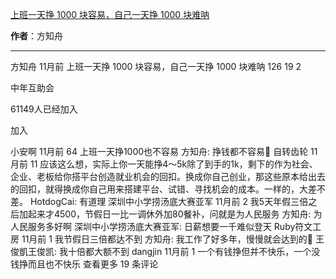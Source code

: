 

[上班一天挣 1000 块容易，自己一天挣 1000 块难呐](https://m.okjike.com/originalPosts/6646a28787025b6280801100?s=ewoidSI6ICI1N2Y0ZGFjYWI2YzFlNTEzMDBiMDQyNmQiCn0=)

**作者**：方知舟

---

方知舟
11月前
上班一天挣 1000 块容易，自己一天挣 1000 块难呐
126
19
2

中年互助会

61149人已经加入

加入

小安啊
11月前
64
上班一天挣1000也不容易
方知舟: 挣钱都不容易🥹
自转齿轮
11月前
11
应该这么想，实际上你一天能挣4～5k除了到手的1k，剩下的作为社会、企业、老板给你搭平台创造就业机会的回扣。换成你自己创业，那这些原本给出去的回扣，就得换成你自己用来搭建平台、试错、寻找机会的成本。一样的，大差不差。
HotdogCai: 有道理
深圳中小学捞汤底大赛亚军
11月前
2
我5天年假三倍之后加起来才4500，节假日一比一调休外加80餐补，问就是为人民服务
方知舟: 为人民服务多好啊
深圳中小学捞汤底大赛亚军: 日薪想要一千难似登天
Ruby符文工房
11月前
1
我节假日三倍都达不到
方知舟: 我工作了好多年，慢慢就会达到的💪
王俊凱王俊凯: 我十倍都大额不到
dangjin
11月前
1
一个有钱挣但并不快乐，一个没钱挣而且也不快乐
查看更多 19 条评论


